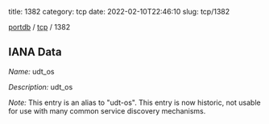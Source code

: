 title: 1382
category: tcp
date: 2022-02-10T22:46:10
slug: tcp/1382

[portdb](/) / [tcp](/category/tcp.html) / 1382


## IANA Data

_Name:_ udt_os

_Description:_ udt_os

_Note:_ This entry is an alias to "udt-os".
This entry is now historic, not usable for use with many
common service discovery mechanisms.

